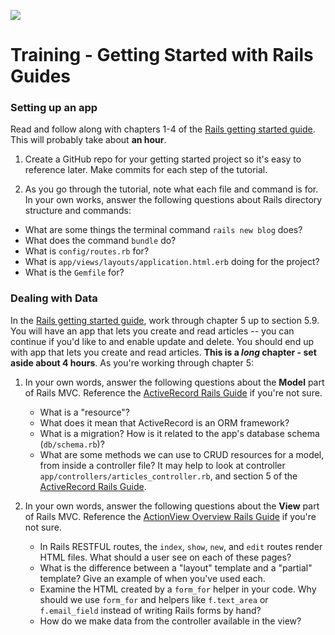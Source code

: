 <!--
Creator: Team editing by Cory
Market: SF
-->

![](https://ga-dash.s3.amazonaws.com/production/assets/logo-9f88ae6c9c3871690e33280fcf557f33.png)

# Training -  Getting Started with Rails Guides


### Setting up an app

Read and follow along with chapters 1-4 of the [Rails getting started guide](http://guides.rubyonrails.org/getting_started.html). This will probably take about **an hour**.


1. Create a GitHub repo for your getting started project so it's easy to reference later. Make commits for each step of the tutorial.  

1. As you go through the tutorial, note what each file and command is for. In your own works, answer the following questions about Rails directory structure and commands:
  * What are some things the terminal command `rails new blog` does?
  * What does the command `bundle` do?
  * What is `config/routes.rb` for?
  * What is `app/views/layouts/application.html.erb` doing for the project? 
  * What is the `Gemfile` for?


### Dealing with Data

In the  [Rails getting started guide](http://guides.rubyonrails.org/getting_started.html), work through chapter 5 up to section 5.9. You will have an app that lets you create and read articles -- you can continue if you'd like to and enable update and delete. You should end up with app that lets you create and read articles.  **This is a *long* chapter - set aside about 4 hours**. As you're working through chapter 5:

1. In your own words, answer the following questions about the **Model** part of Rails MVC. Reference the [ActiveRecord Rails Guide](http://guides.rubyonrails.org/active_record_basics.html) if you're not sure.
    * What is a "resource"?
    * What does it mean that ActiveRecord is an ORM framework?
    * What is a migration? How is it related to the app's database schema (`db/schema.rb`)?
    * What are some methods we can use to CRUD resources for a model, from inside a controller file?  It may help to look at controller `app/controllers/articles_controller.rb`, and section 5 of the [ActiveRecord Rails Guide](http://guides.rubyonrails.org/active_record_basics.html).

1. In your own words, answer the following questions about the **View** part of Rails MVC. Reference the [ActionView Overview Rails Guide](http://guides.rubyonrails.org/action_view_overview.html) if you're not sure.
    * In Rails RESTFUL routes, the `index`, `show`, `new`, and `edit` routes render HTML files. What should a user see on each of these pages?
    * What is the difference between a "layout" template and a "partial" template? Give an example of when you've used each.
    * Examine the HTML created by a `form_for` helper in your code. Why should we use `form_for` and helpers like `f.text_area` or `f.email_field` instead of writing Rails forms by hand?
    * How do we make data from the controller available in the view?
